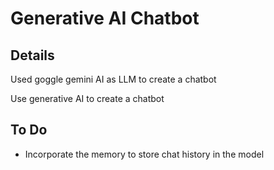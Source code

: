 # Generative AI Chatbot

## Details
Used goggle gemini AI as LLM to create a chatbot

Use generative AI to create a chatbot

## To Do
- Incorporate the memory to store chat history in the model